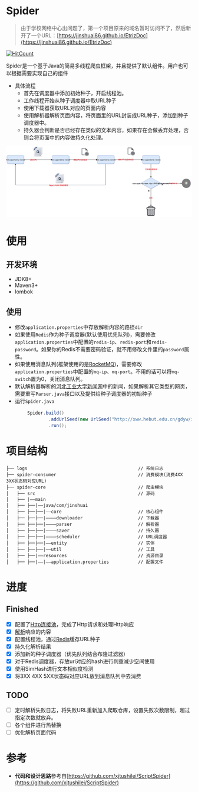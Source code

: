# Spider

> 由于学校网络中心出问题了，第一个项目原来的域名暂时访问不了，然后新开了一个URL：[https://jinshuai86.github.io/EtrizDoc](https://jinshuai86.github.io/EtrizDoc)

[![HitCount](http://hits.dwyl.io/jinshuai86/Spider.svg)](http://hits.dwyl.io/jinshuai86/Spider)

Spider是一个基于Java的简易多线程爬虫框架，并且提供了默认组件。用户也可以根据需要实现自己的组件  
- 具体流程
  - 首先在调度器中添加初始种子，开启线程池。
  - 工作线程开始从种子调度器中取URL种子
  - 使用下载器获取URL对应的页面内容
  - 使用解析器解析页面内容，将页面里的URL封装成URL种子，添加到种子调度器中。
  - 持久器会判断是否已经存在类似的文本内容，如果存在会做丢弃处理，否则会将页面中的内容做持久化处理。
  
![流程图](./spider-flowchart.svg)

# 使用

## 开发环境
- JDK8+
- Maven3+
- lombok

## 使用
- 修改`application.properties`中存放解析内容的路径`dir`
- 如果使用`Redis`作为种子调度器(默认使用优先队列)，需要修改`application.properties`中配置的`redis-ip`、`redis-port`和`redis-password`。如果你的Redis不需要密码验证，就不用修改文件里的`password`属性。
- 如果使用消息队列(框架使用的是[RocketMQ](https://rocketmq.apache.org/))，需要修改`application.properties`中配置的`mq-ip`、`mq-port`。不用的话可以将`mq-switch`置为0，关闭消息队列。
- 默认解析器解析的[河北工业大学新闻网](http://xww.hebut.edu.cn/gdyw/index.htm)中的新闻，如果解析其它类型的网页，需要重写`Parser.java`接口以及提供给种子调度器的初始种子
- 运行`Spider.java`
```Java
        Spider.build()
                .addUrlSeed(new UrlSeed("http://xww.hebut.edu.cn/gdyw/index.htm"))
                .run();
```

# 项目结构

```Shell
├── logs                                          // 系统日志
├── spider-consumer                               // 消费模块(消费4XX 3XX状态码对应URL)
├── spider-core                                   // 爬虫模块
│   ├── src                                       // 源码
│   ├── |——main
│   ├── ├──|——java/com/jinshuai                          
│   ├── ├──├──|——core                             // 核心组件
│   ├── ├──├──|————downloader                     // 下载器
│   ├── ├──├──|————parser                         // 解析器
│   ├── ├──├──|————saver                          // 持久器
│   ├── ├──├──|————scheduler                      // URL调度器
│   ├── ├──├──|——entity                           // 实体
│   ├── ├──├──|——util                             // 工具
│   ├── ├──|——resources                           // 资源目录
│   ├── ├──|——|——application.properties           // 配置文件

```

# 进度
## Finished
- [x] 配置了[Http连接池](https://hc.apache.org/httpcomponents-client-ga/)，完成了Http请求和处理Http响应<br>
- [x] [解析](https://jsoup.org/)响应的内容
- [x] 配置线程池，通过[Redis](https://redis.io/)缓存URL种子
- [x] 持久化解析结果
- [x] 添加新的种子调度器（优先队列结合布隆过滤器）
- [x] 对于Redis调度器，存放url对应的hash进行判重减少空间使用
- [x] 使用SimHash进行文本相似度检测
- [x] 将3XX 4XX 5XX状态码对应URL放到消息队列中去消费

## TODO
- [ ] 定时解析失败日志，将失败URL重新加入爬取仓库，设置失败次数限制，超过指定次数就放弃。
- [ ] 各个组件进行热替换
- [ ] 优化解析页面代码

# 参考
- **代码和设计思路**参考自[https://github.com/xjtushilei/ScriptSpider](https://github.com/xjtushilei/ScriptSpider)
